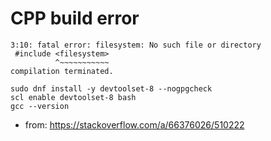 # CPP build error

```
3:10: fatal error: filesystem: No such file or directory
 #include <filesystem>
          ^~~~~~~~~~~~
compilation terminated.
```

```
sudo dnf install -y devtoolset-8 --nogpgcheck
scl enable devtoolset-8 bash
gcc --version
```
- from: https://stackoverflow.com/a/66376026/510222
